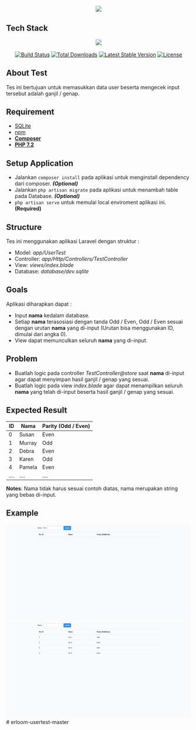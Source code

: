 <p align="center"><a href="https://www.erloom.id"><img src="https://www.erloom.id/img/erloom.png"></a></p>

## Tech Stack

<p align="center"><a href="https://laravel.com/"><img src="https://laravel.com/assets/img/components/logo-laravel.svg"></a></p>

<p align="center">
<a href="https://travis-ci.org/laravel/framework"><img src="https://travis-ci.org/laravel/framework.svg" alt="Build Status"></a>
<a href="https://packagist.org/packages/laravel/framework"><img src="https://poser.pugx.org/laravel/framework/d/total.svg" alt="Total Downloads"></a>
<a href="https://packagist.org/packages/laravel/framework"><img src="https://poser.pugx.org/laravel/framework/v/stable.svg" alt="Latest Stable Version"></a>
<a href="https://packagist.org/packages/laravel/framework"><img src="https://poser.pugx.org/laravel/framework/license.svg" alt="License"></a>
</p>

## About Test

Tes ini bertujuan untuk memasukkan data user beserta mengecek input tersebut adalah ganjil / genap.

## Requirement

- [SQLite](https://www.sqlite.org/index.html)
- [npm](https://www.npmjs.com/get-npm)
- **[Composer](https://getcomposer.org/)**
- **[PHP 7.2](https://www.php.net/downloads.php)**

## Setup Application

- Jalankan `composer install` pada aplikasi untuk menginstall dependency dari composer. ***(Optional)***
- Jalankan `php artisan migrate` pada aplikasi untuk menambah table pada Database. ***(Optional)***
- `php artisan serve` untuk memulai local enviroment aplikasi ini. **(Required)**

## Structure

Tes ini menggunakan aplikasi Laravel dengan struktur :

- Model: *app/UserTest*
- Controller: *app/Http/Controllers/TestController*
- View: *views/index.blade*
- Database: *database/dev.sqlite*

## Goals

Aplikasi diharapkan dapat :

- Input **nama** kedalam database.
- Setiap **nama** terasosiasi dengan tanda Odd / Even, Odd / Even sesuai dengan urutan **nama** yang di-input (Urutan bisa menggunakan ID, dimulai dari angka 0).
- View dapat memunculkan seluruh **nama** yang di-input.

## Problem

- Buatlah logic pada controller *TestController@store* saat **nama** di-input agar dapat menyimpan hasil ganjil / genap yang sesuai.
- Buatlah logic pada view *index.blade* agar dapat menampilkan seluruh **nama** yang telah di-input beserta hasil ganjil / genap yang sesuai.

## Expected Result

| ID | Nama | Parity (Odd / Even) |
| ------ | ------ | ------ |
| 0 | Susan | Even |
| 1 | Murray | Odd | 
| 2 | Debra | Even | 
| 3 | Karen | Odd | 
| 4 | Pamela | Even | 
| .... | .... | .... | 

**Notes**: Nama tidak harus sesuai contoh diatas, nama merupakan string yang bebas di-input.

## Example

![](public/images/Image1.png)
![](public/images/image2.png)# erloom-usertest-master
